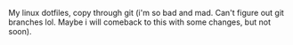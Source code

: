 My linux dotfiles, copy through git (i'm so bad and mad. Can't figure out git branches lol. Maybe i will comeback to this with some changes, but not soon).

